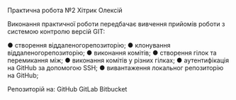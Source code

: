 Практична робота №2 Хітрик Олексій

Виконання практичної роботи передбачає вивчення прийомів роботи з системою контролю версій GIT:

  ●	створення віддаленогорепозиторію;
  ●	клонування віддаленогорепозиторію;
  ●	виконання комітів;
  ●	створення гілок та перемикання між;
  ●	виконання комітів у різних гілках;
  ●	аутентифікація на GitHub за допомогою SSH;
  ●	вивантаження локальног репозиторію на GitHub; 

Репозиторій на:
  GitHub
  GitLab
  Bitbucket
